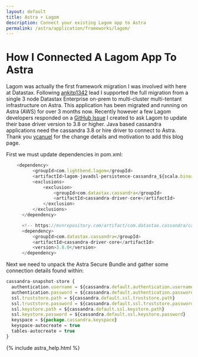 ```yaml
---
layout: default
title: Astra + Lagom
description: Connect your existing Lagom app to Astra
permalink: /astra/application/frameworks/lagom/
---
```


# How I Connected A Lagom App To Astra

Lagom was actually the first framework migration I was involved with here at Datastax.  Following [ankitp1342](https://github.com/Ankitp1342) lead I supported the full migration from a single 3 node Datastax Enterprise on-prem to multi-cluster multi-tentant infrastructure on Astra.  This application has been migrated and running on Astra (AWS) for over 3 months now.   Recently however a few Lagom developers responded on a [GitHub Issue](https://github.com/lagom/lagom/issues/3048) I created to ask Lagom to update their base driver version to 3.8 or higher.  Java based cassandra applications need the cassandra 3.8 or hire driver to connect to Astra.
Thank you [vcanuel](https://github.com/vcanuel) for the change details and motivation to add this blog page.

First we must update dependencies in pom.xml:

```js
    <dependency>
          <groupId>com.lightbend.lagom</groupId>
          <artifactId>lagom-javadsl-persistence-cassandra_${scala.binary.version}</artifactId>
          <exclusions>
              <exclusion>
                  <groupId>com.datastax.cassandra</groupId>
                  <artifactId>cassandra-driver-core</artifactId>
              </exclusion>
          </exclusions>
      </dependency>

      <!-- https://mvnrepository.com/artifact/com.datastax.cassandra/cassandra-driver-core -->
      <dependency>
          <groupId>com.datastax.cassandra</groupId>
          <artifactId>cassandra-driver-core</artifactId>
          <version>3.8.0</version>
      </dependency>
```

Next we need to unpack the Astra Secure Bundle and gather some connection details found within:

```js
cassandra-snapshot-store {
  authentication.username = ${cassandra.default.authentication.username}
  authentication.password = ${cassandra.default.authentication.password}
  ssl.truststore.path = ${cassandra.default.ssl.truststore.path}
  ssl.truststore.password = ${cassandra.default.ssl.truststore.password}
  ssl.keystore.path = ${cassandra.default.ssl.keystore.path}
  ssl.keystore.password = ${cassandra.default.ssl.keystore.password}
  keyspace = ${package.cassandra.keyspace}
  keyspace-autocreate = true
  tables-autocreate = true
}
```

{% include astra_help.html %}